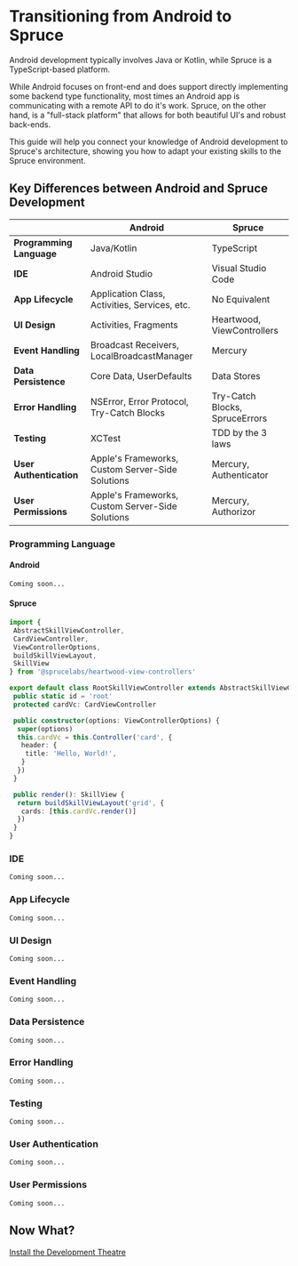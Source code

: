 # Transitioning from Android to Spruce

Android development typically involves Java or Kotlin, while Spruce is a TypeScript-based platform.

While Android focuses on front-end and does support directly implementing some backend type functionality, most times an Android app is communicating with a remote API to do it's work. Spruce, on the other hand, is a "full-stack platform" that allows for both beautiful UI's and robust back-ends.

This guide will help you connect your knowledge of Android development to Spruce's architecture, showing you how to adapt your existing skills to the Spruce environment.

## Key Differences between Android and Spruce Development

|     | Android                      | Spruce                   |
|-----------------------|--------------------------|--------------------------|
| **Programming Language** | Java/Kotlin        | TypeScript               |
| **IDE**                 | Android Studio                    | Visual Studio Code       |
| **App Lifecycle**                 | Application Class, Activities, Services, etc.                    | No Equivalent       |
| **UI Design**           | Activities, Fragments            | Heartwood, ViewControllers |
| **Event Handling**      | Broadcast Receivers, LocalBroadcastManager | Mercury |
| **Data Persistence**    | Core Data, UserDefaults  | Data Stores                   |
| **Error Handling**      | NSError, Error Protocol, Try-Catch Blocks | Try-Catch Blocks, SpruceErrors |
| **Testing**             | XCTest                   | TDD by the 3 laws              |
| **User Authentication** | Apple's Frameworks, Custom Server-Side Solutions | Mercury, Authenticator |
| **User Permissions** | Apple's Frameworks, Custom Server-Side Solutions | Mercury, Authorizor |

### Programming Language

#### Android

```
Coming soon...
```

#### Spruce

```typescript
import {
 AbstractSkillViewController,
 CardViewController,
 ViewControllerOptions,
 buildSkillViewLayout,
 SkillView
} from '@sprucelabs/heartwood-view-controllers'

export default class RootSkillViewController extends AbstractSkillViewController {
 public static id = 'root'
 protected cardVc: CardViewController

 public constructor(options: ViewControllerOptions) {
  super(options)
  this.cardVc = this.Controller('card', {
   header: {
    title: 'Hello, World!',
   }
  })
 }

 public render(): SkillView {
  return buildSkillViewLayout('grid', {
   cards: [this.cardVc.render()]
  })
 }
}

```

### IDE

```
Coming soon...
```

### App Lifecycle

```
Coming soon...
```

### UI Design

```
Coming soon...
```

### Event Handling

```
Coming soon...
```

### Data Persistence

```
Coming soon...
```

### Error Handling

```
Coming soon...
```

### Testing

```
Coming soon...
```

### User Authentication

```
Coming soon...
```

### User Permissions

```
Coming soon...
```

## Now What?

<div class="grid-buttons">
    <a class="btn" href="{{ '/getting-started/development-theatre/' | url }}">Install the Development Theatre</a>
</div>